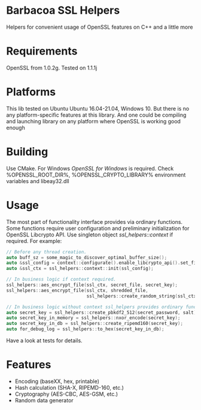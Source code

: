 # Barbacoa SSL Helpers

Helpers for convenient usage of OpenSSL features on C++ and a little more

# Requirements

OpenSSL from 1.0.2g. Tested on 1.1.1j

# Platforms

This lib tested on Ubuntu Ubuntu 16.04-21.04, Windows 10. But there is no any platform-specific features at this library. And one could be compiling and launching library on any platform where OpenSSL is working good enough

# Building

Use CMake. 
For Windows *OpenSSL for Windows* is required. Check 
%OPENSSL_ROOT_DIR%, %OPENSSL_CRYPTO_LIBRARY% environment variables and 
libeay32.dll

# Usage

The most part of functionality interface provides via ordinary functions.
Some functions require user configuration and preliminary initialization for OpenSSL Libcrypto API. 
Use singleton object _ssl_helpers::context_ if required. For example:

```cpp
// Before any thread creation.
auto buff_sz = some_magic_to_discover_optimal_buffer_size();
auto &ssl_config = context::configurate().enable_libcrypto_api().set_file_buffer_size(buff_sz);
auto &ssl_ctx = ssl_helpers::context::init(ssl_config);

// In business logic if context required.
ssl_helpers::aes_encrypt_file(ssl_ctx, secret_file, secret_key);
ssl_helpers::aes_encrypt_file(ssl_ctx, shredded_file, 
                              ssl_helpers::create_random_string(ssl_ctx, 13));

// In business logic without context ssl_helpers provides ordinary functions.
auto secret_key = ssl_helpers::create_pbkdf2_512(secret_password, salt);
auto secret_key_in_memory = ssl_helpers::nxor_encode(secret_key);
auto secret_key_in_db = ssl_helpers::create_ripemd160(secret_key);
auto for_debug_log = ssl_helpers::to_hex(secret_key_in_db);
```

Have a look at tests for details.

# Features

* Encoding (baseXX, hex, printable)
* Hash calculation (SHA-X, RIPEMD-160, etc.)
* Cryptography (AES-CBC, AES-GSM, etc.)
* Random data generator

